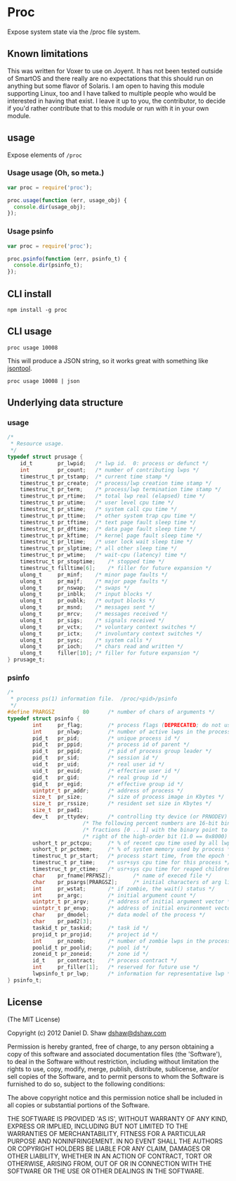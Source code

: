 # Proc

Expose system state via the /proc file system.

## Known limitations

This was written for Voxer to use on Joyent. It has not been tested outside of SmartOS and there really are no expectations that this should run on anything but some flavor of Solaris. I am open to having this module supporting Linux, too and I have talked to multiple people who would be interested in having that exist. I leave it up to you, the contributor, to decide if you'd rather contribute that to this module or run with it in your own module.

## usage

Expose elements of `/proc`

### Usage usage (Oh, so meta.)

``` js
var proc = require('proc');

proc.usage(function (err, usage_obj) {
  console.dir(usage_obj);
});
```

### Usage psinfo

``` js
var proc = require('proc');

proc.psinfo(function (err, psinfo_t) {
  console.dir(psinfo_t);
});
```


## CLI install

    npm install -g proc

## CLI usage

    proc usage 10008

This will produce a JSON string, so it works great with something like [jsontool](https://github.com/trentm/json).

    proc usage 10008 | json

## Underlying data structure

### usage
``` c
/*
 * Resource usage.
 */
typedef struct prusage {
	id_t		pr_lwpid;	/* lwp id.  0: process or defunct */
	int		    pr_count;	/* number of contributing lwps */
	timestruc_t	pr_tstamp;	/* current time stamp */
	timestruc_t	pr_create;	/* process/lwp creation time stamp */
	timestruc_t	pr_term;	/* process/lwp termination time stamp */
	timestruc_t	pr_rtime;	/* total lwp real (elapsed) time */
	timestruc_t	pr_utime;	/* user level cpu time */
	timestruc_t	pr_stime;	/* system call cpu time */
	timestruc_t	pr_ttime;	/* other system trap cpu time */
	timestruc_t	pr_tftime;	/* text page fault sleep time */
	timestruc_t	pr_dftime;	/* data page fault sleep time */
	timestruc_t	pr_kftime;	/* kernel page fault sleep time */
	timestruc_t	pr_ltime;	/* user lock wait sleep time */
	timestruc_t	pr_slptime;	/* all other sleep time */
	timestruc_t	pr_wtime;	/* wait-cpu (latency) time */
	timestruc_t	pr_stoptime;	/* stopped time */
	timestruc_t	filltime[6];	/* filler for future expansion */
	ulong_t		pr_minf;	/* minor page faults */
	ulong_t		pr_majf;	/* major page faults */
	ulong_t		pr_nswap;	/* swaps */
	ulong_t		pr_inblk;	/* input blocks */
	ulong_t		pr_oublk;	/* output blocks */
	ulong_t		pr_msnd;	/* messages sent */
	ulong_t		pr_mrcv;	/* messages received */
	ulong_t		pr_sigs;	/* signals received */
	ulong_t		pr_vctx;	/* voluntary context switches */
	ulong_t		pr_ictx;	/* involuntary context switches */
	ulong_t		pr_sysc;	/* system calls */
	ulong_t		pr_ioch;	/* chars read and written */
	ulong_t		filler[10];	/* filler for future expansion */
} prusage_t;
```

### psinfo
``` c
/*
 * process ps(1) information file.  /proc/<pid>/psinfo
 */
#define PRARGSZ         80      /* number of chars of arguments */
typedef struct psinfo {
        int     pr_flag;        /* process flags (DEPRECATED; do not use) */
        int     pr_nlwp;        /* number of active lwps in the process */
        pid_t   pr_pid;         /* unique process id */
        pid_t   pr_ppid;        /* process id of parent */
        pid_t   pr_pgid;        /* pid of process group leader */
        pid_t   pr_sid;         /* session id */
        uid_t   pr_uid;         /* real user id */
        uid_t   pr_euid;        /* effective user id */
        gid_t   pr_gid;         /* real group id */
        gid_t   pr_egid;        /* effective group id */
        uintptr_t pr_addr;      /* address of process */
        size_t  pr_size;        /* size of process image in Kbytes */
        size_t  pr_rssize;      /* resident set size in Kbytes */
        size_t  pr_pad1;
        dev_t   pr_ttydev;      /* controlling tty device (or PRNODEV) */
                        /* The following percent numbers are 16-bit binary */
                        /* fractions [0 .. 1] with the binary point to the */
                        /* right of the high-order bit (1.0 == 0x8000) */
        ushort_t pr_pctcpu;     /* % of recent cpu time used by all lwps */
        ushort_t pr_pctmem;     /* % of system memory used by process */
        timestruc_t pr_start;   /* process start time, from the epoch */
        timestruc_t pr_time;    /* usr+sys cpu time for this process */
        timestruc_t pr_ctime;   /* usr+sys cpu time for reaped children */
        char    pr_fname[PRFNSZ];       /* name of execed file */
        char    pr_psargs[PRARGSZ];     /* initial characters of arg list */
        int     pr_wstat;       /* if zombie, the wait() status */
        int     pr_argc;        /* initial argument count */
        uintptr_t pr_argv;      /* address of initial argument vector */
        uintptr_t pr_envp;      /* address of initial environment vector */
        char    pr_dmodel;      /* data model of the process */
        char    pr_pad2[3];
        taskid_t pr_taskid;     /* task id */
        projid_t pr_projid;     /* project id */
        int     pr_nzomb;       /* number of zombie lwps in the process */
        poolid_t pr_poolid;     /* pool id */
        zoneid_t pr_zoneid;     /* zone id */
        id_t    pr_contract;    /* process contract */
        int     pr_filler[1];   /* reserved for future use */
        lwpsinfo_t pr_lwp;      /* information for representative lwp */
} psinfo_t;
```


## License

(The MIT License)

Copyright (c) 2012 Daniel D. Shaw <dshaw@dshaw.com>

Permission is hereby granted, free of charge, to any person obtaining
a copy of this software and associated documentation files (the
'Software'), to deal in the Software without restriction, including
without limitation the rights to use, copy, modify, merge, publish,
distribute, sublicense, and/or sell copies of the Software, and to
permit persons to whom the Software is furnished to do so, subject to
the following conditions:

The above copyright notice and this permission notice shall be
included in all copies or substantial portions of the Software.

THE SOFTWARE IS PROVIDED 'AS IS', WITHOUT WARRANTY OF ANY KIND,
EXPRESS OR IMPLIED, INCLUDING BUT NOT LIMITED TO THE WARRANTIES OF
MERCHANTABILITY, FITNESS FOR A PARTICULAR PURPOSE AND NONINFRINGEMENT.
IN NO EVENT SHALL THE AUTHORS OR COPYRIGHT HOLDERS BE LIABLE FOR ANY
CLAIM, DAMAGES OR OTHER LIABILITY, WHETHER IN AN ACTION OF CONTRACT,
TORT OR OTHERWISE, ARISING FROM, OUT OF OR IN CONNECTION WITH THE
SOFTWARE OR THE USE OR OTHER DEALINGS IN THE SOFTWARE.

